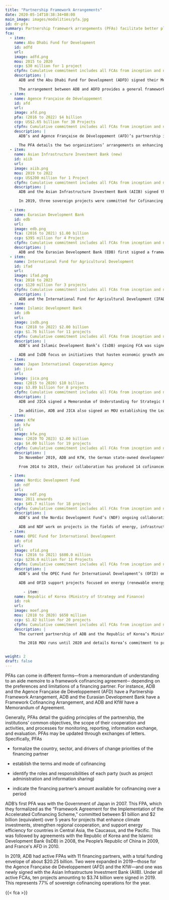 ```yaml
---
title: "Partnership Framework Arrangements"
date: 2020-05-14T10:38:34+08:00
main_image: images/modalities/pfa.jpg
id: dr-pfa
summary: Partnership framework arrangements (PFAs) facilitate better planning and coordination of joint cofinancing activities. They enable ADB and a partner to cofinance projects—either as PSCs or via trust funds─ that match their sector and country priorities over a specific period of time. PFAs allow both parties to commit and pool resources that will support their common project pipeline. This type of arrangement increases the predictability of cofinancing volumes. They also make negotiations for individual projects in the pipeline, and the reporting and exchange of information on said projects, a little easier.
fca:
  - item:
    name: Abu Dhabi Fund for Development
    id: adfd
    url:
    image: adfd.png
    mou: 2015 to 2020
    ccp: $30 million for 1 project
    cfpfn: Cumulative commitment includes all FCAs from inception and not the utilization for the latest active FCA.
    description: |
      ADB and the Abu Dhabi Fund for Development (ADFD) signed their Memorandum of Understanding (MOU) on Establishing Cooperation Arrangements in February 2012. They extended it in September 2015 to cover collaboration from 2015 until 2020. Under this arrangement, ADFD provided $30 million to cofinance a transport project in 2019. 

      The arrangement between ADB and ADFD provides a general framework for both institutions to develop and undertake collaborative work to pursue common objectives more strategically and effectively. Their priority sectors of cooperation are education, energy, finance, health, regional initiatives, trade, transport, and urban services. 
  - item:
    name: Agence Française de Développement
    id: afd
    url:
    image: afd.png
    pfa: (2016 to 2022) $4 billion
    ccp: US$2.65 billion for 30 Projects
    cfpfn: Cumulative commitment includes all FCAs from inception and not the utilization for the latest active FCA.
    description: |
      ADB’s and Agence Française de Développement (AFD)’s partnership is built on their common goal of inclusive development and sustainable growth in Asia and the Pacific.  In 2019, these two institutions strengthened their partnership by amending their existing Partnership Framework Agreement (PFA)-- originally signed in 2016--to increase their commitments from $1.5 billion each for the first 3 years to $2.5 billion each for the succeeding 3 years.  In the first 3 years of the PFA, the two have exceeded their original individual commitment of $1.5 million, with France committing $1.58 billion. Two projects were committed for cofinancing under this arrangement in 2019-- the [Green Power Development and Energy Efficiency Improvement Investment Program—Tranche 2](https://www.adb.org/projects/47037-005/main) in Sri Lanka and the [Shandong Green Development Fund in the People’s Republic of China](https://www.adb.org/projects/51194-001/main).

      The PFA details the two organizations’ arrangements on enhancing institutional, research, and knowledge cooperation. It also reflects how they will pursue their operational cooperation in the form of cofinancing, joint research and development of knowledge products, a staff exchange program, and regular policy dialogue in the spirit of the Paris Declaration on Aid Effectiveness.
  - item:
    name: Asian Infrastructure Investment Bank (new)
    id: aiib
    url:
    image: aiib.png
    mou: 2019 to 2022
    ccp: US$200 million for 1 Project
    cfpfn: Cumulative commitment includes all FCAs from inception and not the utilization for the latest active FCA.
    description: |
      ADB and the Asian Infrastructure Investment Bank (AIIB) signed their cofinancing framework agreement in March 2019. This new agreement guides the two organizations’ collaboration going forward and builds on their previous MOU on Strengthening Cooperation, which they signed in May 2016. 

      In 2019, three sovereign projects were committed for Cofinancing with AIIB while several others are in the pipeline. They cofinanced the [Dhaka and Western Zone Transmission Grid Expansion](https://www.adb.org/projects/51137-003/main) in 2019. ADB and AIIB are working together to improve economic and social development in Asia through cofinancing of infrastructure projects.

  - item:
    name: Eurasian Development Bank
    id: edb
    url: 
    image: edb.png
    fca: (2016 to 2021) $1.00 billion
    ccp: $395 million for 4 Project
    cfpfn: Cumulative commitment includes all FCAs from inception and not the utilization for the latest active FCA.
    description: |
      ADB and the Eurasian Development Bank (EDB) first signed a framework cofinancing agreement in 2013, targeting $715 million for cofinancing ADB projects from 2013-2016. In 2016, they signed a new one for 2016-2020, targeting $1 billion cofinancing. To date, about $395 million for four projects have been committed under the FCA, which facilitates both parties’ collaboration in the sectors of agriculture, energy, public service, and transport. Their partnership covers work in their common member countries such as Armenia, Kazakhstan, Kyrgyz Republic, and Tajikistan. 
  - item:
    name: International Fund for Agricultural Development
    id: ifad
    url:
    image: ifad.png
    fca: 2018 to 2023
    ccp: $120 million for 3 projects
    cfpfn: Cumulative commitment includes all FCAs from inception and not the utilization for the latest active FCA.
    description: |
      ADB and the International Fund for Agricultural Development (IFAD) have two agreements, an MOU signed in 2003 and an FCA in 2004. The FCA was extended in 2018 to cover the period from 2018 to 2023. This agreement helps both institutes to identify different financing modes that can be used to support agricultural projects and activities in priority countries. It also enables them to work together in ensuring agricultural development and food security in select countries in Asia and the Pacific.
  - item:
    name: Islamic Development Bank
    id: idb
    url:
    image: isdb.png
    fca: (2018 to 2022) $2.00 billion
    ccp: $1.76 billion for 11 projects
    cfpfn: Cumulative commitment includes all FCAs from inception and not the utilization for the latest active FCA.
    description: |
      ADB’s and Islamic Development Bank’s (IsDB) ongoing FCA was signed in 2017 and covers the period from 2018 to 2022. Under this agreement, IsDB committed US$1.59 for ten projects. This arrangement builds on previous FCAs between the two, the first of which was signed in 2008.

      ADB and IsDB focus on initiatives that hasten economic growth and improve the quality of life in their common member countries. Their projects have provided key infrastructure in Afghanistan, Azerbaijan, Bangladesh, Indonesia, Kazakhstan, Kyrgyz Republic, Maldives, Pakistan, Tajikistan, Turkmenistan, and Uzbekistan. Although the bulk of their projects focuses on power and transport connectivity, they also prioritize projects in the fields of education, urban development, agriculture, health, regional cooperation, private sector development, and public-private partnership.
  - item:
    name: Japan International Cooperation Agency
    id: jica
    url:
    image: jica.png
    mou: (2015 to 2020) $10 billion
    ccp: $3.89 billion for 8 projects
    cfpfn: Cumulative commitment includes all FCAs from inception and not the utilization for the latest active FCA.
    description: |
      ADB and JICA signed a Memorandum of Understanding for Strategic Partnership for Sustainable and Inclusive Development through the Promotion of Quality Infrastructure Investment in Asia and the Pacific in 2015. Under this MOU, both agreed to provide about $10 billion in combined cofinancing to sovereign borrowers from 2016 to 2020. As of 31 December 2019, the combined cofinancing amount approved by ADB and JICA is roughly $7.3 billion-- $2.37 billion by ADB and $3.89 billion by JICA.  This includes a transport project in the Philippines. The agreement focuses on projects that promote resilience against natural disasters, reduction in environmental burdens and social costs, economic efficiency, safety in use and operation, and development of local human resources.

      In addition, ADB and JICA also signed an MOU establishing the Leading Asia’s Private Sector Infrastructure Fund (LEAP), with equity of $1.5 billion from JICA. LEAP aims to stimulate investment in quality and sustainable private sector infrastructure in Asia and the Pacific, including through public-private partnerships. 
  - item:
    name: KfW
    id: kfw
    url:
    image: kfw.png
    mou: (2020 TO 2023) $2.00 billion
    ccp: $4.00 billion for 19 projects
    cfpfn: Cumulative commitment includes all FCAs from inception and not the utilization for the latest active FCA.
    description: |
      In November 2019, ADB and KfW, the German state-owned development bank, expanded their existing cofinancing partnership with an additional $2.00 billion over the next 4 years to support continued economic development in Asia and Pacific Region. This revised MOU for cofinancing expands the previous $2 billion cofinancing partnership that ADB and KfW launched in 2014 and renewed in 2017 for an additional $2 billion. Three projects were cofinanced in 2019 under this arrangement: [Green Energy Corridor and Grid Strengthening](https://www.adb.org/projects/44426-016/main) in India; [Fiscal and Public Expenditure Management Program-Subprogram 3](https://www.adb.org/projects/50168-003/main) in Indonesia, and the [Shandong Green Development Fund](https://www.adb.org/projects/51194-001/main) in the People’s Republic of China.

      From 2014 to 2019, their collaboration has produced 14 cofinanced projects. Their sectors of common interest include renewable energy and energy efficiency, urban infrastructure including urban mobility and climate finance, small and medium-sized enterprises financing and financial inclusion, health, vocational training, and regional integration.

  - item:
    name: Nordic Development Fund
    id: ndf
    url:
    image: ndf.png
    mou: 2011 onwards
    ccp: $45.7 million for 18 projects
    cfpfn: Cumulative commitment includes all FCAs from inception and not the utilization for the latest active FCA.
    description: |
      ADB’s and the Nordic Development Fund’s (NDF) ongoing collaboration is under an MOU, signed in January 2011, for institutional cooperation and cofinancing of programs and projects. This arrangement specified the type of initiatives the fund supports, which includes projects on climate change mitigation and adaptation. To date, this partnership has cofinanced 19 projects, the most recent of which is the ongoing [Preparation of the ADB Ventures Facility](https://www.adb.org/projects/52295-001/main), a new impact investment platform launched in 2019. This technical assistance will prepare the Facility that will support and invest in technology-driven businesses that can help ADB DMCs achieve the Sustainable Development Goals. 

      ADB and NDF work on projects in the fields of energy, infrastructure, and natural resources sectors. NDF projects are currently concentrated in Bangladesh, Cambodia, the Lao People's Democratic Republic, Nepal, Sri Lanka, and Viet Nam.
  - item:
    name: OPEC Fund for International Development
    id: ofid
    url:
    image: ofid.png
    fca: (2016 to 2021) $600.0 million
    ccp: $236.0 million for 11 Projects
    cfpfn: Cumulative commitment includes all FCAs from inception and not the utilization for the latest active FCA.
    description: |
      ADB’s and the OPEC Fund for International Development’s (OFID) ongoing collaboration is through an FCA they signed in August 2016 that runs through to 2021. This FCA provided $600.0 million in cofinancing for projects from 2016 to 2021 and expands the previous MOU they both signed in April 2015.

      ADB and OFID support projects focused on energy (renewable energy and energy efficiency), transport, agriculture, water supply and sanitation, education, and health. In 2019, the [Central Asia Regional Economic Cooperation Corridors 2, 3, and 5](https://www.adb.org/projects/52042-001/main) project in Tajikistan was cofinanced under this arrangement.

        - item:
    name: Republic of Korea (Ministry of Strategy and Finance)
    id: rok
    url:
    image: moef.png
    mou: (2018 to 2020) $650 million
    ccp: $1.82 billion for 20 projects
    cfpfn: Cumulative commitment includes all FCAs from inception and not the utilization for the latest active FCA.
    description: |
      The current partnership of ADB and the Republic of Korea’s Ministry of Economy and Finance is under an MOU signed in May 2018. This agreement builds on the gains of their two previous MOUs signed in 2011 and 2015, and their original FCA signed in 2008. 

      The 2018 MOU runs until 2020 and details Korea’s commitment to provide $650 million of concessional loans to cofinance ADB projects and programs. Projects under this MOU focus on transport, energy, environment, health, public governance and education. The MOU also prioritizes information and communication technology (ICT)-based projects. In 2019, two projects were cofinanced under this MOU: the [Ulaanbaatar Air Quality Improvement Program](https://www.adb.org/projects/51199-001/main) in Mongolia and the [Energy Sector Reforms and Financial Sustainability Program—Subprogram 1](https://www.adb.org/projects/53165-001/main) in Pakistan.


weight: 2
draft: false
---
```


PFAs can come in different forms—from a memorandum of understanding to an aide memoire to a framework cofinancing agreement─ depending on the preferences and limitations of a financing partner. For instance, ADB and the Agence Française de Développement (AFD) have a Partnership Framework Arrangement, ADB and the Eurasian Development Bank have a Framework Cofinancing Arrangement, and ADB and KfW have a Memorandum of Agreement.

Generally, PFAs detail the guiding principles of the partnership, the institutions’ common objectives, the scope of their cooperation and activities, and processes for monitoring, reporting, information exchange, and evaluation. PFAs may be updated through exchanges of letters. Specifically, PFAs

* formalize the country, sector, and drivers of change priorities of the financing partner

* establish the terms and mode of cofinancing

* identify the roles and responsibilities of each party (such as project administration and information sharing)

* indicate the financing partner’s amount available for cofinancing over a period

ADB’s first PFA was with the Government of Japan in 2007. This FPA, which they formalized as the “Framework Agreement for the Implementation of the Accelerated Cofinancing Scheme,” committed between $1 billion and $2 billion (equivalent) over 5 years for projects that enhance climate investments, strengthen regional cooperation, and support energy efficiency for countries in Central Asia, the Caucasus, and the Pacific. This was followed by agreements with the Republic of Korea and the Islamic Development Bank (IsDB) in 2008, the People’s Republic of China in 2009, and France's AFD in 2010.

In 2019, ADB had active FPAs with 11 financing partners, with a total funding envelope of about $20.25 billion. Two were expanded in 2019—those for the Agence Française de Développement (AFD) and the KfW—and one was newly signed with the Asian Infrastructure Investment Bank (AIIB). Under all active FCAs, ten projects amounting to $3.74 billion were signed in 2019. This represents 77% of sovereign cofinancing operations for the year.


{{< fca >}}
